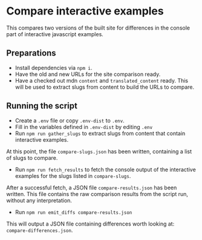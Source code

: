 # Compare interactive examples

This compares two versions of the built site for differences in the console part of interactive javascript examples.

## Preparations

- Install dependencies via `npm i`.
- Have the old and new URLs for the site comparison ready.
- Have a checked out mdn `content` and `translated_content` ready. This will be used to extract slugs from content to build the URLs to compare.

## Running the script

- Create a `.env` file or copy `.env-dist` to `.env`.
- Fill in the variables defined in `.env-dist` by editing `.env`
- Run `npm run gather_slugs` to extract slugs from content that contain interactive examples.

At this point, the file `compare-slugs.json` has been written, containing a list of slugs to compare.

- Run `npm run fetch_results` to fetch the console output of the interactive examples for the slugs listed in `compare-slugs`.

After a successful fetch, a JSON file `compare-results.json` has been written. This file contains the raw comparison results from the script run, without any interpretation.

- Run `npm run emit_diffs compare-results.json`

This will output a JSON file containing differences worth looking at: `compare-differences.json`.
